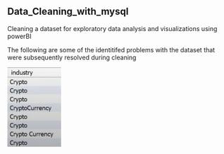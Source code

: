 ## Data_Cleaning_with_mysql
Cleaning a dataset for exploratory data analysis and visualizations using powerBI  

The following are some of the identitifed problems with the dataset that were subsequently resolved during cleaning

 ![Non-standardizedd text](https://github.com/kartavya-y/Data_Cleaning_with_mysql/blob/main/Pictures/crp_before.png)
